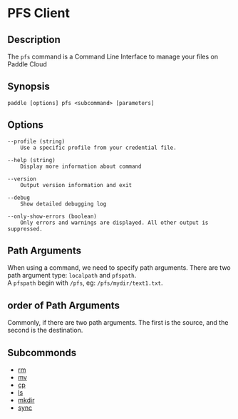 # PFS Client

## Description
The `pfs` command is a Command Line Interface to manage your files on Paddle Cloud

## Synopsis
```
paddle [options] pfs <subcommand> [parameters]
```

## Options
```
--profile (string)
	Use a specific profile from your credential file.

--help (string)
	Display more information about command

--version
	Output version information and exit

--debug
	Show detailed debugging log	
	
--only-show-errors (boolean) 
	Only errors and warnings are displayed. All other output is suppressed.
```

## Path Arguments
When using a command, we need to specify path arguments. There are two path argument type: `localpath` and `pfspath`.  
A `pfspath` begin with `/pfs`, eg: `/pfs/mydir/text1.txt`.

## order of Path Arguments
Commonly, if there are two path arguments. The first is the source, and the second is the destination.

## Subcommonds
- [rm](rm.md)
- [mv](mv.md)
- [cp](cp.md)
- [ls](ls.md)
- [mkdir](mkdir.md)
- [sync](sync.md)
